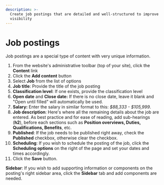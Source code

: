 ```yaml
---
description: >-
  Create job postings that are detailed and well-structured to improve their
  visibility
---
```


# Job postings

Job postings are a special type of content with very unique information.

1. From the website's administrative toolbar (top of your site), click the **Content** link
1. Click the **Add content** button
1. Select **Job** from the list of options
1. **Job title**: Provide the title of the job posting
1. **Classification level**: If one exists, provide the classification level
1. **Open date** and **Close date:** If there is no close date, leave it blank and "Open until filled" will automatically be used.
1. **Salary:** Enter the salary in similar format to this: _\$88,333 - $105,999_.
1. **Job description**: Here's where all the remaining details about the job are entered. As best practice and for ease of reading, add sub-hearings (**h2**), before each sections such as **Position overviews, Duties, Qualifications, Benefits**, etc.
1. **Published**: If the job needs to be published right away, check the **Published** checkbox, otherwise clear the checkbox.
1. **Scheduling**: If you wish to schedule the posting of the job, click the **Scheduling options** on the right of the page and set your dates and times accordingly.
1. Click the **Save** button.

**Sidebar**: If you wish to add supporting information or components on the posting's right sidebar area, click the **Sidebar** tab and add components are needed.
